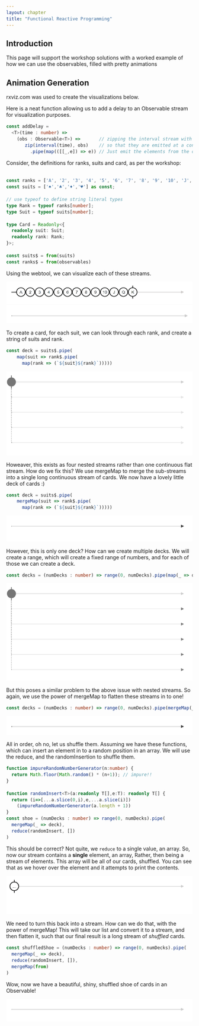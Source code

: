 ```yaml
---
layout: chapter
title: "Functional Reactive Programming"
---
```



## Introduction

This page will support the workshop solutions with a worked example of how we can use the observables, filled with pretty animations

## Animation Generation

rxviz.com was used to create the visualizations below.

Here is a neat function allowing us to add a delay to an Observable stream for visualization purposes.

```typescript
const addDelay =
  <T>(time : number) =>
    (obs : Observable<T>) =>       // zipping the interval stream with the given observable
       zip(interval(time), obs)    // so that they are emitted at a controlled rate.
         .pipe(map(([[_,e]) => e)) // Just emit the elements from the original stream (ignore the output of interval)
```

Consider, the definitions for ranks, suits and card, as per the workshop:

```typescript

const ranks = ['A', '2', '3', '4', '5', '6', '7', '8', '9', '10', 'J', 'Q', 'K'] as const;
const suits = ['♠','♣','♦','♥'] as const;

// use typeof to define string literal types
type Rank = typeof ranks[number];
type Suit = typeof suits[number];

type Card = Readonly<{
  readonly suit: Suit;
  readonly rank: Rank;
}>;

const suits$ = from(suits)
const ranks$ = from(observables)
```

Using the webtool, we can visualize each of these streams.

![Rank Observable Visualized](/assets/images/chapterImages/frpanimated/rank.gif)
![Suit Observable Visualized](/assets/images/chapterImages/frpanimated/suit.gif)

To create a card, for each suit, we can look through each rank, and create a string of suits and rank.

```typescript
const deck = suits$.pipe(
    map(suit => rank$.pipe(
      map(rank => (`${suit}${rank}`)))))
```

![Deck Observable Visualized](/assets/images/chapterImages/frpanimated/mapDeck.gif)

Howeaver, this exists as four nested streams rather than one continuous flat stream. How do we fix this? We use mergeMap to merge the sub-streams into a single long continuous stream of cards. We now have a lovely little deck of cards :)

```typescript
const deck = suits$.pipe(
    mergeMap(suit => rank$.pipe(
      map(rank => (`${suit}${rank}`)))))
```

![Deck Observable Visualized](/assets/images/chapterImages/frpanimated/mergeMapDeck.gif)

However, this is only one deck? How can we create multiple decks. We will create a range, which will create a fixed range of numbers, and for each of those we can create a deck.

```typescript
const decks = (numDecks : number) => range(0, numDecks).pipe(map(_ => deck))
```

![Deck Observable Visualized](/assets/images/chapterImages/frpanimated/mapDecks.gif)

But this poses a similar problem to the above issue with nested streams. So again, we use the power of mergeMap to flatten these streams in to one!

```typescript
const decks = (numDecks : number) => range(0, numDecks).pipe(mergeMap(_ => deck))
```

![Deck Observable Visualized](/assets/images/chapterImages/frpanimated/mergemapDecks.gif)

All in order, oh no, let us shuffle them. Assuming we have these functions, which can insert an element in to a random position in an array. We will use the reduce, and the randomInsertion to shuffle them.

```typescript
function impureRandomNumberGenerator(n:number) {
  return Math.floor(Math.random() * (n+1)); // impure!!
}

function randomInsert<T>(a:readonly T[],e:T): readonly T[] {
  return (i=>[...a.slice(0,i),e,...a.slice(i)])
    (impureRandomNumberGenerator(a.length + 1))
}
const shoe = (numDecks : number) => range(0, numDecks).pipe(
  mergeMap(_ => deck), 
  reduce(randomInsert, [])
)
```

This should be correct? Not quite, we `reduce` to a single value, an array. So, now our stream contains a **single** element, an array, Rather, then being a stream of elements. This array will be all of our cards, shuffled. You can see that as we hover over the element and it attempts to print the contents.

![Deck Observable Visualized](/assets/images/chapterImages/frpanimated/singleItem.gif)

We need to turn this back into a stream. How can we do that, with the power of mergeMap! This will take our list and convert it to a stream, and then flatten it, such that our final result is a long stream of *shuffled* cards.

```typescript
const shuffledShoe = (numDecks : number) => range(0, numDecks).pipe(
  mergeMap(_ => deck), 
  reduce(randomInsert, []),
  mergeMap(from)
)
```

Wow, now we have a beautiful, shiny, shuffled shoe of cards in an Observable!

![Deck Observable Visualized](/assets/images/chapterImages/frpanimated/final.gif)
